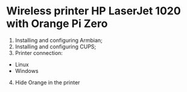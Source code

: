 # Wireless printer HP LaserJet 1020 with Orange Pi Zero

1.	Installing and configuring Armbian;
2.	Installing and configuring CUPS;
3.	Printer connection:
+ Linux
+ Windows
4.	Hide Orange in the printer
